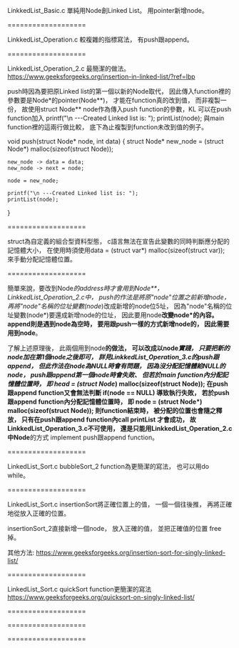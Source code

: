 LinkkedList_Basic.c
單純用Node創Linked List。
用pointer新增node。

===================

LinkkedList_Operation.c
較複雜的指標寫法，
有push跟append。

===================

LinkkedList_Operation_2.c
最簡潔的做法。
https://www.geeksforgeeks.org/insertion-in-linked-list/?ref=lbp

push時因為要把原Linked list的第一個以新的Node取代，
因此傳入function裡的參數要是Node*的pointer(Node**)，
才能在function真的改到值，
而非複製一份，
故使用struct Node** node作為傳入push function的參數，KL
可以在push function加入
    printf("\n ---Created Linked list is: ");
    printList(node);
與main function裡的這兩行做比較，
底下為止複製到function未改到值的例子。

void push(struct Node* node, int data) {
	struct Node* new_node = (struct Node*) malloc(sizeof(struct Node));

	new_node -> data = data;
	new_node -> next = node;

	node = new_node;

    printf("\n ---Created Linked list is: ");
    printList(node);
}

===================

struct為自定義的組合型資料型態，
c語言無法在宣告此變數的同時判斷應分配的記憶體大小，
在使用時須使用data = (struct var*) malloc(sizeof(struct var));
來手動分配記憶體位置。

===================

簡單來說，要改到Node*的address時才會用到Node**，
LinkkedList_Operation_2.c中，
push的作法是將原"node"位置之前新增node，
再將"node"名稱的位址變數(node*)改成新增的node位5址，
因為"node"名稱的位址變數(node*)要還成新增node的位址，
因此要用node**改變node*的內容。
append則是遇到node為空時，
要用跟push一樣的方式新增node的，
因此需要用到node**。

了解上述原理後，
此兩個用到node**的做法，
可以改成以node*實踐，
只要把新的node加在第1個node之後即可，
詳見LinkkedList_Operation_3.c的push跟append，
但此作法在node為NULL時會有問題，
因為沒分配記憶體給NULL的node，
push跟append第一個node時會失敗、
但若於main function內分配記憶體位置時，
即
head = (struct Node*) malloc(sizeof(struct Node));
在push跟append function又會無法判斷
if(node == NULL)
導致執行失敗，
若於push跟append function內分配記憶體位置時，
即
node = (struct Node*) malloc(sizeof(struct Node));
則function結束時，
被分配的位置也會隨之釋放，
只有在push跟append function內call printList 才會成功，
故LinkkedList_Operation_3.c不可使用，
還是只能用LinkkedList_Operation_2.c中Node**的方式
implement push跟append function。

===================

LinkedList_Sort.c
bubbleSort_2 function為更簡潔的寫法，
也可以用do while。

===================

LinkedList_Sort.c
insertionSort將正確位置上的值，
一個一個往後推，
再將正確地從放入正確的位置。

insertionSort_2直接新增一個node，
放入正確的值，
並把正確值的位置 free掉。

其他方法:
https://www.geeksforgeeks.org/insertion-sort-for-singly-linked-list/

===================

LinkedList_Sort.c
quickSort function更簡潔的寫法
https://www.geeksforgeeks.org/quicksort-on-singly-linked-list/

===================

===================

===================